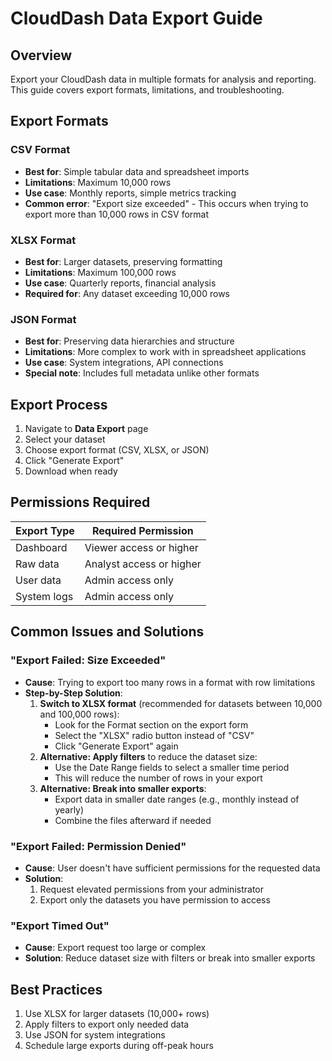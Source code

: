 # CloudDash Data Export Guide

## Overview
Export your CloudDash data in multiple formats for analysis and reporting. This guide covers export formats, limitations, and troubleshooting.

## Export Formats

### CSV Format
- **Best for**: Simple tabular data and spreadsheet imports
- **Limitations**: Maximum 10,000 rows
- **Use case**: Monthly reports, simple metrics tracking
- **Common error**: "Export size exceeded" - This occurs when trying to export more than 10,000 rows in CSV format

### XLSX Format
- **Best for**: Larger datasets, preserving formatting
- **Limitations**: Maximum 100,000 rows
- **Use case**: Quarterly reports, financial analysis
- **Required for**: Any dataset exceeding 10,000 rows

### JSON Format
- **Best for**: Preserving data hierarchies and structure
- **Limitations**: More complex to work with in spreadsheet applications
- **Use case**: System integrations, API connections
- **Special note**: Includes full metadata unlike other formats

## Export Process
1. Navigate to **Data Export** page
2. Select your dataset
3. Choose export format (CSV, XLSX, or JSON)
4. Click "Generate Export"
5. Download when ready

## Permissions Required

| Export Type | Required Permission |
|-------------|---------------------|
| Dashboard | Viewer access or higher |
| Raw data | Analyst access or higher |
| User data | Admin access only |
| System logs | Admin access only |

## Common Issues and Solutions

### "Export Failed: Size Exceeded"
- **Cause**: Trying to export too many rows in a format with row limitations
- **Step-by-Step Solution**: 
  1. **Switch to XLSX format** (recommended for datasets between 10,000 and 100,000 rows):
     - Look for the Format section on the export form
     - Select the "XLSX" radio button instead of "CSV"
     - Click "Generate Export" again
  2. **Alternative: Apply filters** to reduce the dataset size:
     - Use the Date Range fields to select a smaller time period
     - This will reduce the number of rows in your export
  3. **Alternative: Break into smaller exports**:
     - Export data in smaller date ranges (e.g., monthly instead of yearly)
     - Combine the files afterward if needed

### "Export Failed: Permission Denied"
- **Cause**: User doesn't have sufficient permissions for the requested data
- **Solution**:
  1. Request elevated permissions from your administrator
  2. Export only the datasets you have permission to access

### "Export Timed Out"
- **Cause**: Export request too large or complex
- **Solution**: Reduce dataset size with filters or break into smaller exports

## Best Practices
1. Use XLSX for larger datasets (10,000+ rows)
2. Apply filters to export only needed data
3. Use JSON for system integrations
4. Schedule large exports during off-peak hours